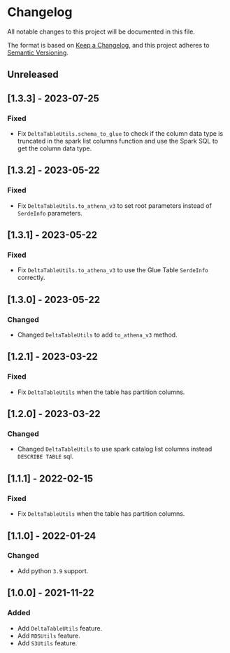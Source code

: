 # Changelog

All notable changes to this project will be documented in this file.

The format is based on [Keep a Changelog](https://keepachangelog.com/en/1.0.0/),
and this project adheres to [Semantic Versioning](https://semver.org/spec/v2.0.0.html).

## Unreleased

## [1.3.3] - 2023-07-25

### Fixed

- Fix `DeltaTableUtils.schema_to_glue` to check if the column data type is truncated in the spark list columns function and use the Spark SQL to get the column data type.

## [1.3.2] - 2023-05-22

### Fixed

- Fix `DeltaTableUtils.to_athena_v3` to set root parameters instead of `SerdeInfo` parameters.

## [1.3.1] - 2023-05-22

### Fixed

- Fix `DeltaTableUtils.to_athena_v3` to use the Glue Table `SerdeInfo` correctly.

## [1.3.0] - 2023-05-22

### Changed

- Changed `DeltaTableUtils` to add `to_athena_v3` method.

## [1.2.1] - 2023-03-22

### Fixed

- Fix `DeltaTableUtils` when the table has partition columns.

## [1.2.0] - 2023-03-22

### Changed

- Changed `DeltaTableUtils` to use spark catalog list columns instead `DESCRIBE TABLE` sql.

## [1.1.1] - 2022-02-15

### Fixed

- Fix `DeltaTableUtils` when the table has partition columns.

## [1.1.0] - 2022-01-24

### Changed

- Add python `3.9` support.

## [1.0.0] - 2021-11-22

### Added

- Add `DeltaTableUtils` feature.
- Add `RDSUtils` feature.
- Add `S3Utils` feature.
